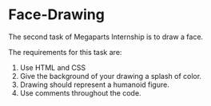 # Face-Drawing

The second task of Megaparts Internship is to draw a  face.

The requirements for this task are:

1. Use HTML and CSS
2. Give the background of your drawing a splash of color.
3. Drawing should represent a humanoid figure.
4. Use comments throughout the code.


